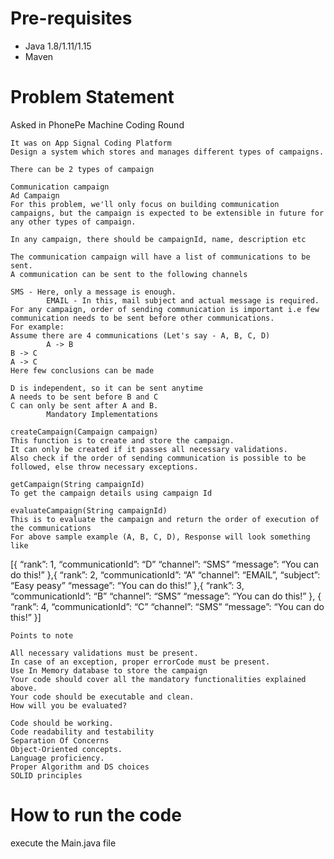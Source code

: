 # Pre-requisites
* Java 1.8/1.11/1.15
* Maven

# Problem Statement 

Asked in PhonePe Machine Coding Round

    It was on App Signal Coding Platform
    Design a system which stores and manages different types of campaigns.

    There can be 2 types of campaign

    Communication campaign
    Ad Campaign
    For this problem, we'll only focus on building communication campaigns, but the campaign is expected to be extensible in future for any other types of campaign.

    In any campaign, there should be campaignId, name, description etc

    The communication campaign will have a list of communications to be sent.
    A communication can be sent to the following channels

    SMS - Here, only a message is enough.
            EMAIL - In this, mail subject and actual message is required.
    For any campaign, order of sending communication is important i.e few communication needs to be sent before other communications.
    For example:
    Assume there are 4 communications (Let's say - A, B, C, D)
            A -> B
    B -> C
    A -> C
    Here few conclusions can be made

    D is independent, so it can be sent anytime
    A needs to be sent before B and C
    C can only be sent after A and B.
            Mandatory Implementations

    createCampaign(Campaign campaign)
    This function is to create and store the campaign.
    It can only be created if it passes all necessary validations.
    Also check if the order of sending communication is possible to be followed, else throw necessary exceptions.

    getCampaign(String campaignId)
    To get the campaign details using campaign Id

    evaluateCampaign(String campaignId)
    This is to evaluate the campaign and return the order of execution of the communications
    For above sample example (A, B, C, D), Response will look something like
[{
“rank”: 1,
“communicationId”: “D”
“channel”: “SMS”
“message”: “You can do this!”
},{
“rank”: 2,
“communicationId”: “A”
“channel”: “EMAIL”,
“subject”: “Easy peasy”
“message”: “You can do this!”
},{
“rank”: 3,
“communicationId”: “B”
“channel”: “SMS”
“message”: “You can do this!”
},
{
“rank”: 4,
“communicationId”: “C”
“channel”: “SMS”
“message”: “You can do this!”
}]

    Points to note

    All necessary validations must be present.
    In case of an exception, proper errorCode must be present.
    Use In Memory database to store the campaign
    Your code should cover all the mandatory functionalities explained above.
    Your code should be executable and clean.
    How will you be evaluated?

    Code should be working.
    Code readability and testability
    Separation Of Concerns
    Object-Oriented concepts.
    Language proficiency.
    Proper Algorithm and DS choices
    SOLID principles


# How to run the code
execute the Main.java file